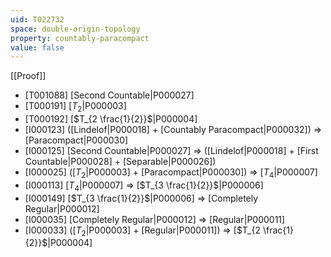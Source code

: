 ```yaml
---
uid: T022732
space: double-origin-topology
property: countably-paracompact
value: false
---
```

[[Proof]]

* [T001088] [Second Countable|P000027]
* [T000191] [$T_2$|P000003]
* [T000192] [$T_{2 \frac{1}{2}}$|P000004]
* [I000123] ([Lindelof|P000018] + [Countably Paracompact|P000032]) => [Paracompact|P000030]
* [I000125] [Second Countable|P000027] => ([Lindelof|P000018] + [First Countable|P000028] + [Separable|P000026])
* [I000025] ([$T_2$|P000003] + [Paracompact|P000030]) => [$T_4$|P000007]
* [I000113] [$T_4$|P000007] => [$T_{3 \frac{1}{2}}$|P000006]
* [I000149] [$T_{3 \frac{1}{2}}$|P000006] => [Completely Regular|P000012]
* [I000035] [Completely Regular|P000012] => [Regular|P000011]
* [I000033] ([$T_2$|P000003] + [Regular|P000011]) => [$T_{2 \frac{1}{2}}$|P000004]

